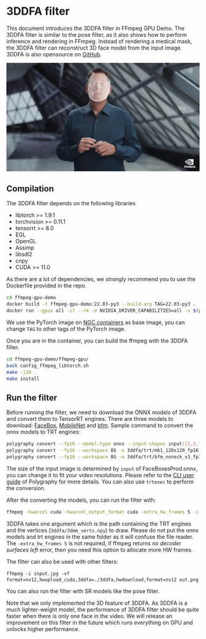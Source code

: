 # 3DDFA filter

This document introduces the 3DDFA filter in FFmpeg GPU Demo. The 3DDFA filter is similar to the pose filter, as it also shows how to perform inference and rendering in FFmpeg. Instead of rendering a medical mask, the 3DDFA filter can reconstruct 3D face model from the input image. 3DDFA is also opensource on [GitHub](https://github.com/cleardusk/3DDFA_V2).

<p align="center">
  <img src="./images/demo_out.gif" alt="demo" width="512px">
</p>

## Compilation

The 3DDFA filter depends on the following libraries
* libtorch >= 1.9.1
* torchvision >= 0.11.1
* tensorrt >= 8.0
* EGL
* OpenGL
* Assimp
* libsdl2
* cnpy
* CUDA >= 11.0

As there are a lot of dependencies, we strongly recommend you to use the Dockerfile provided in the repo.
```bash
cd ffmpeg-gpu-demo
docker build -t ffmpeg-gpu-demo:22.03-py3 --build-arg TAG=22.03-py3 .
docker run --gpus all -it --rm -e NVIDIA_DRIVER_CAPABILITIES=all -v $(pwd):/workspace/ffmpeg-gpu-demo ffmpeg-gpu-demo:22.03-py3
```
We use the PyTorch image on [NGC containers](https://catalog.ngc.nvidia.com/orgs/nvidia/containers/pytorch) as base image, you can change `TAG` to other tags of the PyTorch image.

Once you are in the container, you can build the ffmpeg with the 3DDFA filter.
```bash
cd ffmpeg-gpu-demo/ffmpeg-gpu/
bash config_ffmpeg_libtorch.sh
make -j10
make install
```

## Run the filter

Before running the filter, we need to download the ONNX models of 3DDFA and convert them to TensorRT engines. There are three models to download: [FaceBox](https://drive.google.com/file/d/1pccQOvYqKh3iCEHc5tSWx2-1fhgxs6rh/view?usp=sharing), [MobileNet](https://drive.google.com/file/d/1pccQOvYqKh3iCEHc5tSWx2-1fhgxs6rh/view?usp=sharing) and [bfm](https://drive.google.com/file/d/1-w_u17Lq1Aykpjohz9X4xvBI6syaKByY/view?usp=sharing). Sample command to convert the onnx models to TRT engines:

```bash
polygraphy convert --fp16 --model-type onnx --input-shapes input:[1,3,720,1280] --workspace=8G -o 3ddfa/FaceBoxesProd_fp16.trt --convert-to trt FaceBoxesProd.onnx
polygraphy convert --fp16 --workspace 8G -o 3ddfa/trt/mb1_120x120_fp16.trt --convert-to trt mb1_120x120.onnx
polygraphy convert --fp16 --workspace 8G -o 3ddfa/trt/bfm_noneck_v3_fp16.trt --convert-to trt bfm_noneck_v3.onnx --input-shape alpha_shp:[40,1] alpha_exp:[10,1]
```

The size of the input image is determined by `input` of FaceBoxesProd.onnx, you can change it to fit your video resolutions. Please refer to the [CLI user guide](https://github.com/NVIDIA/TensorRT/tree/master/tools/Polygraphy/polygraphy/tools) of Polygraphy for more details. You can also use `trtexec` to perform the conversion.

After the converting the models, you can run the filter with:
```bash
ffmpeg -hwaccel cuda -hwaccel_output_format cuda -extra_hw_frames 5 -i input.mp4 -vf scale_npp=1280:720,3ddfa=./3ddfa -c:v hevc_nvenc -preset p7 output.mp4
```

3DDFA takes one argument which is the path containing the TRT engines and the vertices (`3ddfa/3dmm_verts.npy`) to draw. Please do not put the onnx models and trt engines in the same folder as it will confuse the file reader. The `-extra_hw_frames 5` is not required, if ffmpeg returns *no decoder surfaces left* error, then you need this option to allocate more HW frames.

The filter can also be used with other filters:
```
ffmpeg -i input.jpg -vf format=nv12,hwupload_cuda,3ddfa=./3ddfa,hwdownload,format=nv12 out.png
```
You can also run the filter with SR models like the pose filter.

Note that we only implemented the 3D feature of 3DDFA. As 3DDFA is a much lighter-weight model, the performance of 3DDFA filter should be quite faster when there is only one face in the video. We will release an improvement on this filter in the future which runs everything on GPU and unlocks higher performance.